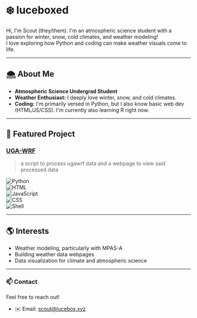 # ❄️ luceboxed

Hi, I'm Scout (they/them). I'm an atmospheric science student with a passion for winter, snow, cold climates, and weather modeling!  
I love exploring how Python and coding can make weather visuals come to life.

---

## 🌨️ About Me

- **Atmospheric Science Undergrad Student**  
- **Weather Enthusiast:** I deeply love winter, snow, and cold climates.
- **Coding:** I'm primarily versed in Python, but I also know basic web dev (HTML/JS/CSS). I'm currently also learning R right now.

---

## 🚀 Featured Project

### [UGA-WRF](https://github.com/UGA-WRF-Club/ugawrf)
> a script to process ugawrf data and a webpage to view said processed data

![Python](https://img.shields.io/badge/Python-66.3%25-blue?logo=python)  
![HTML](https://img.shields.io/badge/HTML-16.3%25-orange?logo=html5)  
![JavaScript](https://img.shields.io/badge/JavaScript-13.9%25-yellow?logo=javascript)  
![CSS](https://img.shields.io/badge/CSS-2.1%25-blue?logo=css3)  
![Shell](https://img.shields.io/badge/Shell-1.4%25-lightgrey?logo=shell)


---

## 🌎 Interests

- Weather modeling, particularly with MPAS-A
- Building weather data webpages
- Data visualization for climate and atmospheric science

---

### 📫 Contact

Feel free to reach out!

- ✉️ Email: scout@lucebox.xyz

